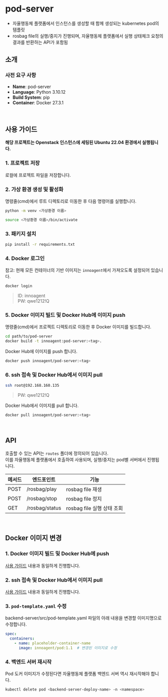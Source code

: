  # pod-server
- 자율행동체 플랫폼에서 인스턴스를 생성할 때 함께 생성되는 kubernetes pod의 템플릿         
- rosbag file의 실행/중지가 진행되며, 자율행동체 플랫폼에서 실행 상태체크 요청의 결과를 반환하는 API가 포함됨


## 소개

### 사전 요구 사항
- **Name**: pod-server
- **Language**: Python 3.10.12
- **Build System**: pip
- **Container**: Docker 27.3.1


<br>

##  사용 가이드

**해당 프로젝트는 Openstack 인스턴스에 세팅된 Ubuntu 22.04 환경에서 실행됩니다.**

### 1. 프로젝트 저장
로컬에 프로젝트 파일을 저장합니다.

### 2. 가상 환경 생성 및 활성화
명령줄(cmd)에서 루트 디렉토리로 이동한 후 다음 명령어를 실행합니다.
```bash
python -m venv <가상환경 이름>
```

```bash
source <가상환경 이름>/bin/activate
```

### 3. 패키지 설치

```bash
pip install -r requirements.txt
```

### 4. Docker 로그인

참고: 현재 모든 컨테이너의 기반 이미지는 `innoagent`에서 가져오도록 설정되어 있습니다.  

```bash
docker login
```
> ID: innoagent  
> PW: qwe1212!Q

### 5. Docker 이미지 빌드 및 Docker Hub에 이미지 push

명령줄(cmd)에서 프로젝트 디렉토리로 이동한 후 Docker 이미지를 빌드합니다.
```bash
cd path/to/pod-server
docker build -t innoagent:pod-server:<tag>.
```

Docker Hub에 이미지를 push 합니다.
```bash
docker push innoagent/pod-server:<tag>
```

### 6. ssh 접속 및 Docker Hub에서 이미지 pull

```bash
ssh root@192.168.160.135
```
> PW: qwe1212!Q


Docker Hub에서 이미지를 pull 합니다.
```bash
docker pull innoagent/pod-server:<tag>
```



<br>

## API

호출할 수 있는 API는 `routes` 폴더에 정의되어 있습니다.           
이를 자율행동체 플랫폼에서 호출하여 사용되며, 실행/중지는 pod별 서버에서 진행됩니다.

| 메서드  | 엔드포인트          | 기능                   |
|------|----------------|----------------------|
| POST | /rosbag/play   | rosbag file 재생       |
| POST | /rosbag/stop   | rosbag file 정지       |
| GET  | /rosbag/status | rosbag file 실행 상태 조회 |



<br>

## Docker 이미지 변경
### 1. Docker 이미지 빌드 및 Docker Hub에 push
[사용 가이드](#5-docker-이미지-빌드-및-docker-hub에-이미지-push) 내용과 동일하게 진행합니다.

### 2. ssh 접속 및 Docker Hub에서 이미지 pull
[사용 가이드](#6-ssh-접속-및-docker-hub에서-이미지-pull) 내용과 동일하게 진행합니다.

### 3. `pod-template.yaml` 수정
backend-server/src/pod-template.yaml 파일의 아래 내용을 변경할 이미지명으로 수정합니다.
```yaml
spec:
  containers:
    - name: placeholder-container-name 
      image: innoagent/pod:1.1  # 변경된 이미지로 수정
```

### 4. 백엔드 서버 재시작
Pod 도커 이미지가 수정된다면 자율행동체 플랫폼 백엔드 서버 역시 재시작해야 합니다.
```bash
kubectl delete pod <backend-server-deploy-name> -n <namespace>
```

